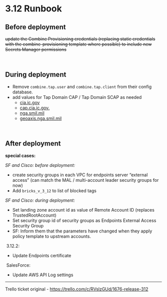 # 3.12 Runbook

## Before deployment

~~update the Combine Provisioning credentials (replacing static credentials with the combine-provisioning template where possible) to include new Secrets Manager permissions~~

‌

## During deployment

- Remove `combine.tap.user` and `combine.tap.client` from their config database.
- add values for Tap Domain CAP / Tap Domain SCAP as needed
  - [cia.ic.gov](http://cap.ic.gov "‌")
  - [cap.cia.ic.gov.](http://cap.cia.ic.gov "‌")
  - [nga.smil.mil](http://nga.smil.mil "‌")
  - [geoaxis.nga.smil.mil](http://geoaxis.nga.smil.mil "‌")

‌

## After deployment


**special cases:**

_SF and Cisco: before deployment:_

- create security groups in each VPC for endpoints server “external access” (can match the MAL / multi-account leader security groups for now)
- Add `bricks_v_3_12` to list of blocked tags

_SF and Cisco: during deployment:_

- Set landing zone account id as value of Remote Account ID (replaces TrustedRootAccount)
- Set security group id of security groups as Endpoints External Access Security Group
- SF: Inform them that the parameters have changed when they apply policy template to upstream accounts.

‌
3.12.2:

- Update Endpoints certificate

‌
SalesForce:

- Update AWS API Log settings

-----

Trello ticket original - https://trello.com/c/RVslzGUd/1676-release-312